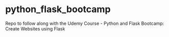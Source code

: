# python_flask_bootcamp
Repo to follow along with the Udemy Course - Python and Flask Bootcamp: Create Websites using Flask
